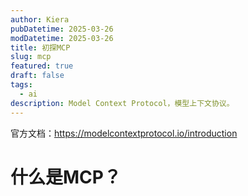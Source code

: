 ```yaml
---
author: Kiera
pubDatetime: 2025-03-26
modDatetime: 2025-03-26
title: 初探MCP
slug: mcp
featured: true
draft: false
tags:
  - ai
description: Model Context Protocol，模型上下文协议。
---
```


官方文档：https://modelcontextprotocol.io/introduction

# 什么是MCP？
